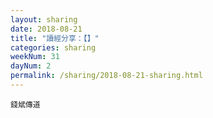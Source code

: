 ```yaml
---
layout: sharing
date: 2018-08-21
title: "讀經分享：【】"
categories: sharing
weekNum: 31
dayNum: 2
permalink: /sharing/2018-08-21-sharing.html
---
```


`錢斌傳道`
